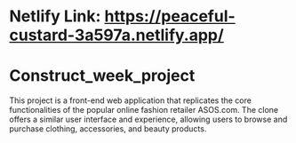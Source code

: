 # Netlify Link: https://peaceful-custard-3a597a.netlify.app/
# Construct_week_project
This project is a front-end web application that replicates the core functionalities of the popular online fashion retailer ASOS.com. The clone offers a similar user interface and experience, allowing users to browse and purchase clothing, accessories, and beauty products.
